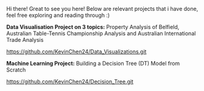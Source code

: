 Hi there! Great to see you here! Below are relevant projects that i have done, feel free exploring and reading through :)

**Data Visualisation Project on 3 topics:** Property Analysis of Belfield, Australian Table-Tennis Championship Analysis and Australian International Trade Analysis
  
  https://github.com/KevinChen24/Data_Visualizations.git 

**Machine Learning Project:** Building a Decision Tree (DT) Model from Scratch
  
  https://github.com/KevinChen24/Decision_Tree.git

  
